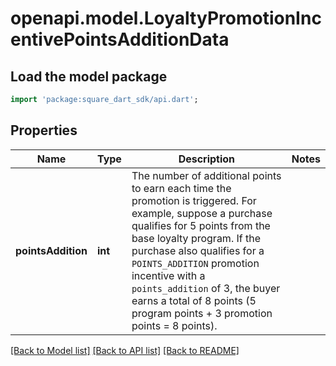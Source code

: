 # openapi.model.LoyaltyPromotionIncentivePointsAdditionData

## Load the model package
```dart
import 'package:square_dart_sdk/api.dart';
```

## Properties
Name | Type | Description | Notes
------------ | ------------- | ------------- | -------------
**pointsAddition** | **int** | The number of additional points to earn each time the promotion is triggered. For example, suppose a purchase qualifies for 5 points from the base loyalty program. If the purchase also qualifies for a `POINTS_ADDITION` promotion incentive with a `points_addition` of 3, the buyer earns a total of 8 points (5 program points + 3 promotion points = 8 points). | 

[[Back to Model list]](../README.md#documentation-for-models) [[Back to API list]](../README.md#documentation-for-api-endpoints) [[Back to README]](../README.md)



